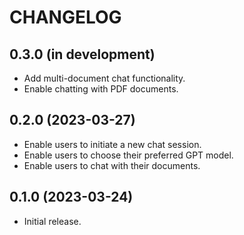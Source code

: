 # CHANGELOG

## 0.3.0 (in development)
* Add multi-document chat functionality.
* Enable chatting with PDF documents.

## 0.2.0 (2023-03-27)
* Enable users to initiate a new chat session.
* Enable users to choose their preferred GPT model.
* Enable users to chat with their documents.

## 0.1.0 (2023-03-24)
* Initial release.